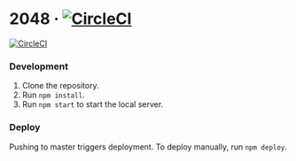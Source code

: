 # 2048 &middot; [![CircleCI](https://circleci.com/gh/calvinln/2048/tree/master.svg?style=svg)](https://circleci.com/gh/calvinln/2048/tree/master)

[![CircleCI](https://circleci.com/gh/calvinln/2048/tree/master.svg?style=svg)](https://circleci.com/gh/calvinln/2048/tree/master)

### Development

1.  Clone the repository.
2.  Run `npm install`.
3.  Run `npm start` to start the local server.

### Deploy

Pushing to master triggers deployment. To deploy manually, run `npm deploy`.
